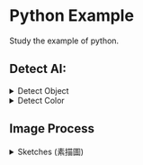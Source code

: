# Python Example
Study the example of python.

## Detect AI:

<details>
  
  <summary>Detect Object</summary>  
  
  * Docker File : [Download](./dockerfiles/Dockerfile.Detect_object)
  * Training module yolo.h5 : [Download](https://github.com/OlafenwaMoses/ImageAI/releases/download/1.0/yolo.h5)
  
  * File Name : [detect_object.py](./detect_ai/detect_object.py) 
  * Result
  
  <table width="100%" align="center" border="0">    
    <tr>
      <td width="50%" align="center">befor</td>
      <td width="50%" align="center">after</td>
    </tr>
    <tr>
      <td width="50%" align="center"><img src="./demo_image/brid_03.jpg" width="300"></td>
      <td width="50%" align="center"><img src="./reader.images/example_result_01.jpg" width="300"></td>
    </tr>    
  </table>
  
</details>

<details>
  
  <summary>Detect Color</summary>  
  
  * Docker File : [Download](./dockerfiles/Dockerfile.Detect_object)  
  
  * File Name : [detect_color_01.py](./detect_ai/detect_color_01.py) 
  * Result
  
  <table width="100%" align="center" border="0">    
    <tr>
      <td width="30%" align="center">Original</td>
      <td width="30%" align="center">Mask</td>
      <td width="30%" align="center">Result</td>
    </tr>
    <tr>
      <td width="30%" align="center"><img src="./demo_image/brid_02.jpg" width="300"></td>
      <td width="30%" align="center"><img src="./reader.images/detect_color_01_brid_02_mask.png" width="300"></td>
      <td width="30%" align="center"><img src="./reader.images/detect_color_01_brid_02_result.png" width="300"></td>
    </tr>    
  </table>
  
</details>

## Image Process

<details>
  
  <summary>Sketches (素描圖)</summary>
  
  * File Name : [sketches.py](./image_process/sketches.py)
  * Result
  
  <table width="100%" align="center" border="0">    
    <tr>
      <td width="30%" align="center">Original</td>
      <td width="30%" align="center">Color</td>
      <td width="30%" align="center">Gray</td>      
    </tr>
    <tr>
      <td width="30%" align="center"><img src="./demo_image/brid_01.jpg" width="300"></td>
      <td width="30%" align="center"><img src="./reader.images/sketches_01.png" width="300"></td>
      <td width="30%" align="center"><img src="./reader.images/sketches_02.png" width="300"></td>      
    </tr>
    <tr>
      <td width="30%" align="center">Original</td>
      <td width="30%" align="center">Color</td>
      <td width="30%" align="center">Gray</td>
    </tr>
    <tr>
      <td width="30%" align="center"><img src="./demo_image/brid_02.jpg" width="300"></td>
      <td width="30%" align="center"><img src="./reader.images/sketches_03.png" width="300"></td>
      <td width="30%" align="center"><img src="./reader.images/sketches_04.png" width="300"></td>
    </tr>
  </table>
  
</details>
